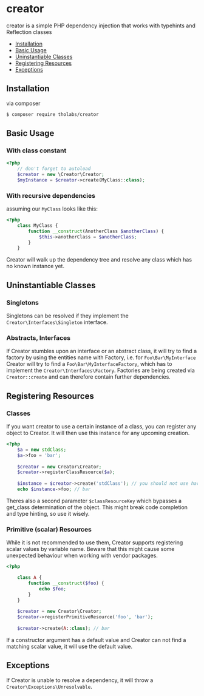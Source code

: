 # creator
creator is a simple PHP dependency injection that works with typehints and Reflection classes

* [Installation](#installation)
* [Basic Usage](#basic-usage)
* [Uninstantiable Classes](#uninstantiable-classes)
* [Registering Resources](#registering-resources)
* [Exceptions](#exceptions)

## Installation
via composer
````bash
$ composer require tholabs/creator
````


## Basic Usage
### With class constant
````php
<?php
    // don't forget to autoload
    $creator = new \Creator\Creator;
    $myInstance = $creator->create(MyClass::class);
````
### With recursive dependencies
assuming our `MyClass` looks like this:
````php
<?php
    class MyClass {
        function __construct(AnotherClass $anotherClass) {
            $this->anotherClass = $anotherClass;
        }
    }
````
Creator will walk up the dependency tree and resolve any class which has no known instance yet.


## Uninstantiable Classes
### Singletons
Singletons can be resolved if they implement the `Creator\Interfaces\Singleton` interface.
### Abstracts, Interfaces
If Creator stumbles upon an interface or an abstract class, it will try to find a factory by using the entities name with Factory, i.e. for `Foo\Bar\MyInterface` Creator will try to find a `Foo\Bar\MyInterfaceFactory`, which has to implement the `Creator\Interfaces\Factory`. Factories are being created via `Creator::create` and can therefore contain further dependencies.


## Registering Resources
### Classes
If you want creator to use a certain instance of a class, you can register any object to Creator. It will then use this instance for any upcoming creation.
````php
<?php
    $a = new stdClass;
    $a->foo = 'bar';
    
    $creator = new Creator\Creator;
    $creator->registerClassResource($a);
    
    $instance = $creator->create('stdClass'); // you should not use hardcoded strings as class names; always prefer the class constant
    echo $instance->foo; // bar
````
Theres also a second parameter `$classResourceKey` which bypasses a get_class determination of the object. This might break code completion and type hinting, so use it wisely.
### Primitive (scalar) Resources
While it is not recommended to use them, Creator supports registering scalar values by variable name. Beware that this might cause some unexpected behaviour when working with vendor packages.
````php
<?php

    class A {
        function __construct($foo) {
            echo $foo;
        }
    }
    
    $creator = new Creator\Creator;
    $creator->registerPrimitiveResource('foo', 'bar');
    
    $creator->create(A::class); // bar
````
If a constructor argument has a default value and Creator can not find a matching scalar value, it will use the default value.


## Exceptions
If Creator is unable to resolve a dependency, it will throw a `Creator\Exceptions\Unresolvable`.
